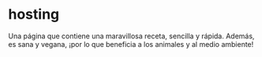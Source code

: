 # hosting
Una página que contiene una maravillosa receta, sencilla y rápida. Además, es sana y vegana, ¡por lo que beneficia a los animales y al medio ambiente!
